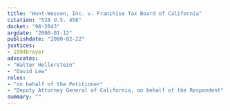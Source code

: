 ```yaml
---
title: "Hunt-Wesson, Inc. v. Franchise Tax Board of California"
citation: "528 U.S. 458"
docket: "98-2043"
argdate: "2000-01-12"
publishdate: "2000-02-22"
justices:
- 1994breyer
advocates:
- "Walter Hellerstein"
- "David Lew"
roles:
- "on behalf of the Petitioner"
- "Deputy Attorney General of California, on behalf of the Respondent"
summary: ""
---
```


